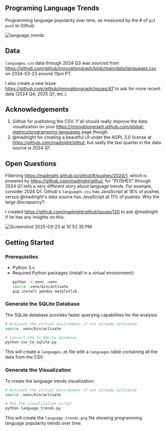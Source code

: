 ## Programing Language Trends

Programming language popularity over time, as measured by the # of `git push` to Github:

![language_trends](https://github.com/user-attachments/assets/8c636b3b-4c94-40de-be71-a80fd3b95e08)

## Data

`languages.csv` data through 2024 Q3 was sourced from https://github.com/github/innovationgraph/blob/main/data/languages.csv on 2024-03-23 around 11pm PT.

I also create a new Issue https://github.com/github/innovationgraph/issues/47 to ask for more recent data (2024 Q4, 2025 Q1, etc.).

## Acknowledgements

1. Github for publishing the CSV. Y'all should really improve the data visualization on your https://innovationgraph.github.com/global-metrics/programming-languages page though.
2. @madnight for creating a beautiful UI under the AGPL 3.0 license at https://github.com/madnight/githut, but sadly the last quarter in the data source is 2024 Q1.

## Open Questions

Filterting https://madnight.github.io/githut/#/pushes/2024/1, which is powered by https://github.com/madnight/githut, for "PUSHES" through 2024 Q1 tells a very different story about language trends. For example, consider 2024 Q1. Github's `languages.csv` has JavaScript at 18% of pushes versus @madnight's data source has JavaScript at 11% of pushes. Why the large discrepancy?:

I created https://github.com/madnight/githut/issues/120 to ask @madnight if he has any insights on this. 

![Screenshot 2025-03-23 at 10 53 35 PM](https://github.com/user-attachments/assets/bf767658-9a15-49ec-9e99-ab470470832d)

## Getting Started

### Prerequisites

- Python 3.x
- Required Python packages (install in a virtual environment):
  ```bash
  python -m venv .venv
  source .venv/bin/activate
  pip install pandas matplotlib
  ```

### Generate the SQLite Database

The SQLite database provides faster querying capabilities for the analysis:

```bash
# Activate the virtual environment if not already activated
source .venv/bin/activate

# Convert CSV to SQLite database
python csv_to_sqlite.py
```

This will create a `languages.db` file with a `languages` table containing all the data from the CSV.

### Generate the Visualization

To create the language trends visualization:

```bash
# Activate the virtual environment if not already activated
source .venv/bin/activate

# Run the visualization script
python language_trends.py
```

This will create the `language_trends.png` file showing programming language popularity trends over time.
